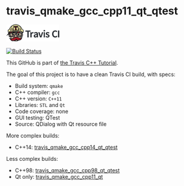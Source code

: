 # travis_qmake_gcc_cpp11_qt_qtest

[![Travis CI logo](TravisCI.png)](https://travis-ci.org)

[![Build Status](https://travis-ci.org/richelbilderbeek/travis_qmake_gcc_cpp11_qt_qtest.svg?branch=master)](https://travis-ci.org/richelbilderbeek/travis_qmake_gcc_cpp11_qt_qtest)

This GitHub is part of [the Travis C++ Tutorial](https://github.com/richelbilderbeek/travis_cpp_tutorial).

The goal of this project is to have a clean Travis CI build, with specs:
 * Build system: `qmake`
 * C++ compiler: `gcc`
 * C++ version: `C++11`
 * Libraries: `STL` and `Qt`
 * Code coverage: none
 * GUI testing: QTest
 * Source: QDialog with Qt resource file

More complex builds:
 * C++14: [travis_qmake_gcc_cpp14_qt_qtest](https://www.github.com/richelbilderbeek/travis_qmake_gcc_cpp14_qt_qtest)

Less complex builds:
 * C++98: [travis_qmake_gcc_cpp98_qt_qtest](https://www.github.com/richelbilderbeek/travis_qmake_gcc_cpp98_qt_qtest)
 * Qt only: [travis_qmake_gcc_cpp11_qt](https://www.github.com/richelbilderbeek/travis_qmake_gcc_cpp11_qt)
